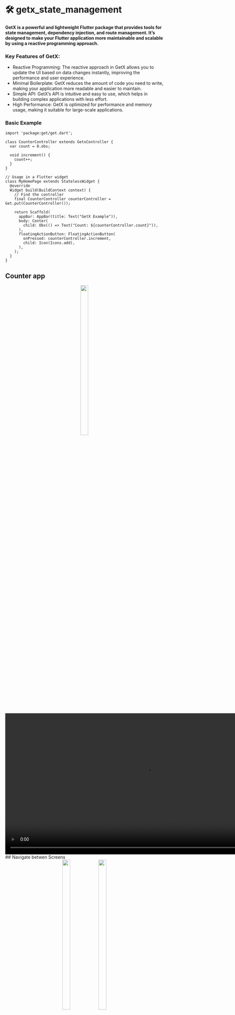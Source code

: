 # 🛠 getx_state_management

####  GetX is a powerful and lightweight Flutter package that provides tools for state management, dependency injection, and route management. It’s designed to make your Flutter application more maintainable and scalable by using a reactive programming approach.

### Key Features of GetX:
- Reactive Programming: The reactive approach in GetX allows you to update the UI based on data changes instantly, improving the performance and user experience.
- Minimal Boilerplate: GetX reduces the amount of code you need to write, making your application more readable and easier to maintain.
- Simple API: GetX’s API is intuitive and easy to use, which helps in building complex applications with less effort.
- High Performance: GetX is optimized for performance and memory usage, making it suitable for large-scale applications.

### Basic Example
```
import 'package:get/get.dart';

class CounterController extends GetxController {
  var count = 0.obs;

  void increment() {
    count++;
  }
}

// Usage in a Flutter widget
class MyHomePage extends StatelessWidget {
  @override
  Widget build(BuildContext context) {
    // Find the controller
    final CounterController counterController = Get.put(CounterController());

    return Scaffold(
      appBar: AppBar(title: Text("GetX Example")),
      body: Center(
        child: Obx(() => Text("Count: ${counterController.count}")),
      ),
      floatingActionButton: FloatingActionButton(
        onPressed: counterController.increment,
        child: Icon(Icons.add),
      ),
    );
  }
}

```
## Counter app
<div align ="center">

  <img src = "https://github.com/user-attachments/assets/420cf9d3-3833-49ac-b063-ad78fd01d689"  height=35% width=22%  />
  <video height="450" src="https://github.com/user-attachments/assets/8697e1d8-164e-446b-b0c5-07e666c7ad2b" />

</div>
## Navigate betwen Screens 

<div align ="center">


  <img src = "https://github.com/user-attachments/assets/dee1d25c-5a36-41a1-a6b8-9aec6f2bf800"  height=35% width=22%  />
   <img src = "https://github.com/user-attachments/assets/cd0c1893-9f04-4e01-8879-0acec3a743d1"  height=35% width=22%  />
  <video height="450" src="https://github.com/user-attachments/assets/4b4cc39f-854e-48e8-bf92-700d750deaf0" />

</div>


### Employee Management with GetX: CRUD Operations

This Flutter application implements a CRUD (Create, Read, Update, Delete) functionality for managing employee details using the GetX state management package.

- Create: Add new employee records with details like name, ID, and designation using a form that opens in a dialog. The form data is saved to the employee list.

- Read: Display a list of all employees with their details. The list dynamically updates as you add, edit, or remove employees.

- Update: Edit existing employee details by pre-filling a form with current data. The updated information is saved back to the list.

- Delete: Remove an employee recor

  <div align ="center">
    <img src = "https://github.com/user-attachments/assets/56f7e13e-33ea-430d-a26a-11583622a458"  height=35% width=22%  />
   <img src = "https://github.com/user-attachments/assets/73e76c9c-9346-4f5e-bda2-1f1a92c3454e"  height=35% width=22%  />
    <img src = "https://github.com/user-attachments/assets/775b1c5e-9f69-47bc-9eca-2095b641ae7a"  height=35% width=22%  />
   <img src = "https://github.com/user-attachments/assets/3bc92151-836a-495b-ad3f-728722279038"  height=35% width=22%  />
   <img src = "https://github.com/user-attachments/assets/1b35b87f-a0ac-44cf-8d11-0292880d57c2"  height=35% width=22%  />
   <img src = "https://github.com/user-attachments/assets/ca942671-65ad-4bbc-8ddf-b5f5ef7ba9f9"  height=35% width=22%  />
  <video height="450" src="https://github.com/user-attachments/assets/6cc601bf-736c-43a4-bf93-81b4688f83ed" />

</div>


